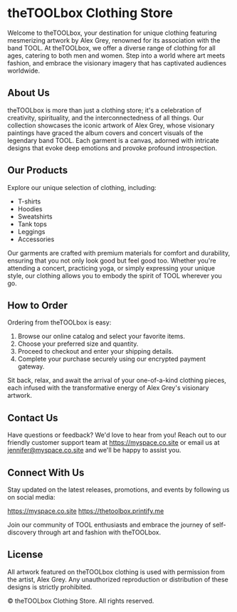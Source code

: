 # theTOOLbox Clothing Store

Welcome to theTOOLbox, your destination for unique clothing featuring mesmerizing artwork by Alex Grey, renowned for its association with the band TOOL. At theTOOLbox, we offer a diverse range of clothing for all ages, catering to both men and women. Step into a world where art meets fashion, and embrace the visionary imagery that has captivated audiences worldwide.

## About Us

theTOOLbox is more than just a clothing store; it's a celebration of creativity, spirituality, and the interconnectedness of all things. Our collection showcases the iconic artwork of Alex Grey, whose visionary paintings have graced the album covers and concert visuals of the legendary band TOOL. Each garment is a canvas, adorned with intricate designs that evoke deep emotions and provoke profound introspection.

## Our Products

Explore our unique selection of clothing, including:

- T-shirts
- Hoodies
- Sweatshirts
- Tank tops
- Leggings
- Accessories

Our garments are crafted with premium materials for comfort and durability, ensuring that you not only look good but feel good too. Whether you're attending a concert, practicing yoga, or simply expressing your unique style, our clothing allows you to embody the spirit of TOOL wherever you go.

## How to Order

Ordering from theTOOLbox is easy:

1. Browse our online catalog and select your favorite items.
2. Choose your preferred size and quantity.
3. Proceed to checkout and enter your shipping details.
4. Complete your purchase securely using our encrypted payment gateway.

Sit back, relax, and await the arrival of your one-of-a-kind clothing pieces, each infused with the transformative energy of Alex Grey's visionary artwork.

## Contact Us

Have questions or feedback? We'd love to hear from you! Reach out to our friendly customer support team at https://myspace.co.site or email us at jennifer@myspace.co.site and we'll be happy to assist you.

## Connect With Us

Stay updated on the latest releases, promotions, and events by following us on social media:

https://myspace.co.site
https://thetoolbox.printify.me

Join our community of TOOL enthusiasts and embrace the journey of self-discovery through art and fashion with theTOOLbox.

## License

All artwork featured on theTOOLbox clothing is used with permission from the artist, Alex Grey. Any unauthorized reproduction or distribution of these designs is strictly prohibited.

© theTOOLbox Clothing Store. All rights reserved.

